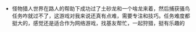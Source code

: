 - 怪物猎人世界在路人的帮助下成功过了土砂龙和一个啥龙来着，然后捕获骚鸟任务咋就过不了，这游戏对我来说还真有点难，需要专注和技巧。任务难度都挺大的，感觉还是适合作为网络游戏，找基友帮忙，一起狩猎，挺有乐趣的